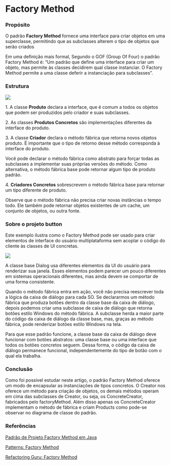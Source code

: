 <h1>Factory Method</h1>

<h3>Propósito</h3>
<p>O padrão <b>Factory Method</b> fornece uma interface para criar objetos em uma superclasse, permitindo que as subclasses 
alterem o tipo de objetos que serão criados</p>
<p>Em uma definição mais formal, Segundo o GOF (Group Of Four) o padrão Factory Method é: “Um padrão que define uma interface 
para criar um objeto, mas permite às classes decidirem qual classe instanciar. O Factory Method permite a uma classe deferir a 
instanciação para subclasses”. </p>

<h3>Estrutura</h3>
<img src="https://refactoring.guru/images/patterns/diagrams/factory-method/structure.png" />

<p>1. A classe <b>Produto</b> declara a interface, que é comum a todos os objetos que podem ser produzidos pelo criador e suas subclasses. </p>

<p>2. As classes <b>Produtos Concretos</b> são implementações diferentes da interface do produto. </p>

<p>3. A classe <b>Criador</b> declara o método fábrica que retorna novos objetos produto. É importante que o tipo de retorno desse método corresponda à interface do produto. </p>

<p>Você pode declarar o método fábrica como abstrato para forçar todas as subclasses a implementar suas próprias versões do método. 
Como alternativa, o método fábrica base pode retornar algum tipo de produto padrão. </p>

<p>4. <b>Criadores Concretos</b> sobrescrevem o método fábrica base para retornar um tipo diferente de produto. </p>

<p>Observe que o método fábrica não precisa criar novas instâncias o tempo todo. Ele também pode retornar objetos existentes de um cache, um conjunto de objetos, ou outra fonte. </p>

<h3>Sobre o projeto button</h3>
<p>Este exemplo ilustra como o Factory Method pode ser usado para criar elementos de interface do usuário multiplataforma sem acoplar 
o código do cliente às classes de UI concretas. </p>
<img src="https://refactoring.guru/images/patterns/diagrams/factory-method/example.png" />

<p>A classe base Dialog usa diferentes elementos da UI do usuário para renderizar sua janela. Esses elementos podem parecer um pouco diferentes em sistemas operacionais diferentes, mas ainda devem se comportar de uma forma consistente.</p>

<p>Quando o método fábrica entra em ação, você não precisa reescrever toda a lógica da caixa de diálogo para cada SO. Se declararmos
um método fábrica que produza botões dentro da classe base da caixa de diálogo, depois podemos criar uma subclasse de caixa de diálogo que retorna botões estilo Windows do método fábrica. A subclasse herda a maior parte do código da caixa de diálogo da classe base, mas, graças ao método fábrica, pode renderizar botões estilo Windows na tela. </p>

<p>Para que esse padrão funcione, a classe base da caixa de diálogo deve funcionar com botões abstratos: uma classe base ou uma interface que todos os botões concretos seguem. Dessa forma, o código da caixa de diálogo permanece funcional, independentemente do tipo de botão com o qual ela trabalha. </p>

<h3>Conclusão</h3>
<p>Como foi possível estudar neste artigo, o padrão Factory Method oferece um modo de encapsular as instanciações de tipos concretos. O Creator nos oferece um método para criação de objetos, os demais métodos operam em cima das subclasses de Creator, ou seja, os ConcreteCreator, fabricados pelo factoryMethod. Além disso apenas os ConcreteCreator implementam o método de fábrica e criam Products como pode-se observar no diagrama de classe do padrão. </p>

<h3>Referências</h3>
<p> <a href="https://www.devmedia.com.br/padrao-de-projeto-factory-method-em-java/26348">
Padrão de Projeto Factory Method em Java </a> </p>
<p> <a href="https://www.devmedia.com.br/patterns-factory-method/18954"> 
Patterns: Factory Method </a> </p>
<p> <a href="https://refactoring.guru/pt-br/design-patterns/factory-method">
Refactoring Guru: Factory Method</a> </p>
